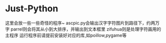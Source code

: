 # Just-Python
这里会放一些一些奇怪的程序~
ascpic.py会输出汉字字符图片到路径下，约两万字
parrel则会将其从小到大排序，并输出到文本框里
zifuhua则是处理字符画用的主程序
运行程序前请提前安装好对应的库,如poillow,pygame等
